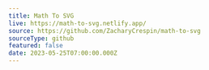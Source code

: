 ```yaml
---
title: Math To SVG
live: https://math-to-svg.netlify.app/
source: https://github.com/ZacharyCrespin/math-to-svg
sourceType: github
featured: false
date: 2023-05-25T07:00:00.000Z
---
```

